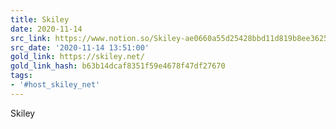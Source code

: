 ```yaml
---
title: Skiley
date: 2020-11-14
src_link: https://www.notion.so/Skiley-ae0660a55d25428bbd11d819b8ee3625
src_date: '2020-11-14 13:51:00'
gold_link: https://skiley.net/
gold_link_hash: b63b14dcaf8351f59e4678f47df27670
tags:
- '#host_skiley_net'
---
```



Skiley